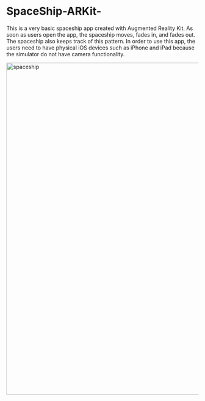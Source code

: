 # SpaceShip-ARKit-
This is a very basic spaceship app created with Augmented Reality Kit. As soon as users open the app, the spaceship moves, fades in, and fades out. The spaceship also keeps track of this pattern. In order to use this app, the users need to have physical iOS devices such as iPhone and iPad because the simulator do not have camera functionality.

<img width="869" alt="spaceship" src="https://user-images.githubusercontent.com/92036779/189707427-95eca3d3-1b61-40a5-8055-02d2459a7771.png">
